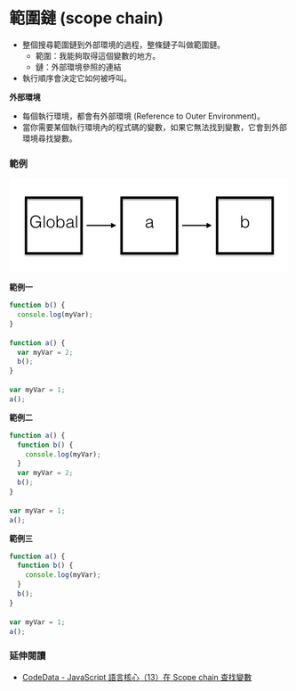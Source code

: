 # 範圍鏈 (scope chain)

* 整個搜尋範圍鏈到外部環境的過程，整條鏈子叫做範圍鏈。
  * 範圍：我能夠取得這個變數的地方。
  * 鏈：外部環境參照的連結
* 執行順序會決定它如何被呼叫。

**外部環境**

* 每個執行環境，都會有外部環境 (Reference to Outer Environment)。
* 當你需要某個執行環境內的程式碼的變數，如果它無法找到變數，它會到外部環境尋找變數。

### 範例

![](assets/scope-chain.png)

**範例一**

```js
function b() {
  console.log(myVar);
}

function a() {
  var myVar = 2;
  b();
}

var myVar = 1;
a();
```
<!-- 1 -->

**範例二**

```js
function a() {
  function b() {
    console.log(myVar);
  }
  var myVar = 2;
  b();
}

var myVar = 1;
a(); 
```
<!-- 2 -->
<!-- 當 a 還沒被執行時，不可能執行 b，所以 a 是 b 的外部參照。 -->

**範例三**

```js
function a() {
  function b() {
    console.log(myVar);
  }
  b();
}

var myVar = 1;
a();
```
<!-- 1 -->

### 延伸閱讀

* [CodeData - JavaScript 語言核心（13）在 Scope chain 查找變數](http://www.codedata.com.tw/javascript/essential-javascript-13-scope-chain/)